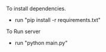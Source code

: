 To install dependencies.
 - run "pip install -r requirements.txt"

To Run server
 - run "python main.py"